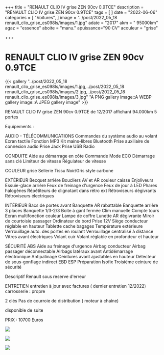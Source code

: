 +++
title = "RENAULT CLIO IV grise ZEN 90cv 0.9TCE"
description = "RENAULT CLIO IV grise ZEN 90cv 0.9TCE"
tags = [
]
date = "2022-06-06"
categories = [
    "Voitures",
]
image = "../post/2022_05_18 renault_clio_grise_es098ls/images/1.jpg"
adate = "2017"
akm = " 95000km"
agaz = "essence"
aboite = "manu."
apuissance="90 CV"
acouleur = "grise"

+++

# RENAULT CLIO IV grise ZEN 90cv 0.9TCE

{{< gallery "../post/2022_05_18 renault_clio_grise_es098ls/images/1.jpg,../post/2022_05_18 renault_clio_grise_es098ls/images/2.jpg,../post/2022_05_18 renault_clio_grise_es098ls/images/3.jpg" "A PNG gallery image::A WEBP gallery image::A JPEG gallery image" >}}



RENAULT CLIO IV grise ZEN 90cv 0.9TCE de 12/2017 affichant 94.000km
5 portes

Equipements :

AUDIO - TÉLÉCOMMUNICATIONS
Commandes du système audio au volant
Ecran tactile
Fonction MP3
Kit mains-libres Bluetooth
Prise auxiliaire de connexion audio
Prise Jack
Prise USB
Radio

CONDUITE
Aide au démarrage en côte
Commande Mode ECO
Démarrage sans clé
Limiteur de vitesse
Régulateur de vitesse

COULEUR
grise 
Sellerie Tissu Noir/Gris style carbone


EXTÉRIEUR
Becquet arrière
Boucliers AV et AR couleur caisse
Enjoliveurs
Essuie-glace arrière
Feux de freinage d'urgence
Feux de jour à LED
Phares halogènes
Répétiteurs de clignotant dans rétro ext
Rétroviseurs dégivrants
Rétroviseurs électriques

INTÉRIEUR
Bacs de portes avant
Banquette AR rabattable
Banquette arrière 3 places
Banquette 1/3-2/3
Boite à gant fermée
Clim manuelle
Compte tours
Ecran multifonction couleur
Lampe de coffre
Lunette AR dégivrante
Miroir de courtoisie passager
Ordinateur de bord
Prise 12V
Siège conducteur réglable en hauteur
Tablette cache bagages
Température extérieure
Verrouillage auto. des portes en roulant
Verrouillage centralisé à distance
Vitres avant électriques
Volant cuir
Volant réglable en profondeur et hauteur

SÉCURITÉ
ABS
Aide au freinage d'urgence
Airbag conducteur
Airbag passager déconnectable
Airbags latéraux avant
Antidémarrage électronique
Antipatinage
Ceintures avant ajustables en hauteur
Détecteur de sous-gonflage indirect
EBD
ESP
Préparation Isofix
Troisième ceinture de sécurité

Descriptif Renault sous reserve d'erreur


ENTRETIEN
entretien à jour avec factures ( dernier entretien 12/2022)
carrosserie : propre

2 clés
Pas de courroie de distribution ( moteur à chaîne)

disponible de suite

PRIX : 10700 Euros


<!-- more -->


![](images/1.jpg)

![](images/2.jpg)

![](images/3.jpg)

